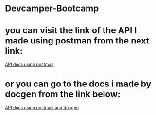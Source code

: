 # Devcamper-Bootcamp
# you can visit the link of the API I made using postman from the next link:
[API docs using postman](https://documenter.getpostman.com/view/10906004/TzCJgVTQ)


# or you can go to the docs i made by docgen from the link below:
[API docs using postman and docgen](file:///C:/Users/PC/Downloads/index.html)
